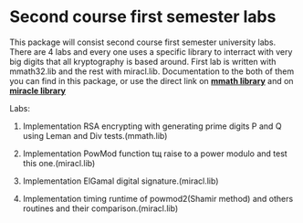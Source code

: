 # Second course first semester labs
This package will consist second course first semester university labs.
There are 4 labs and every one uses a specific library to interract with
very big digits that all kryptography is based around.
First lab is written with mmath32.lib and the rest with miracl.lib.
Documentation to the both of them you can find in this package, or use the direct link
on [**mmath library**](https://github.com/YaDaniil/NURE-labs/blob/master/2.1/Mmath_descr.doc) and 
on [**miracle library**](https://github.com/YaDaniil/NURE-labs/blob/master/2.1/manual.doc)

Labs:

1. Implementation RSA encrypting with generating prime digits P and Q using Leman and Div tests.(mmath.lib)

2. Implementation PowMod function tщ raise to a power modulo and test this one.(miracl.lib)

3. Implementation ElGamal digital signature.(miracl.lib)

4. Implementation timing runtime of powmod2(Shamir method) and others routines and their comparison.(miracl.lib)

